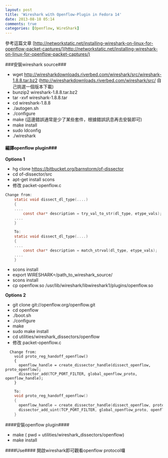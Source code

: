 ```yaml
---
layout: post
title: 'Wireshark with Openflow-Plugin in Fedora 14'
date: 2013-08-18 05:14
comments: true
categories: [Openflow, WireShark]
---
```

參考這篇文章
[http://networkstatic.net/installing-wireshark-on-linux-for-openflow-packet-captures/](http://networkstatic.net/installing-wireshark-on-linux-for-openflow-packet-captures/)

###安裝wireshark source###
  - wget http://wiresharkdownloads.riverbed.com/wireshark/src/wireshark-1.8.8.tar.bz2
    (http://wiresharkdownloads.riverbed.com/wireshark/src/ 自己挑選一個版本下載)
  - bunzip2 wireshark-1.8.8.tar.bz2  
  - tar -xvf wireshark-1.8.8.tar
  - cd wireshark-1.8.8
  - ./autogen.sh
  - ./configure
  - make
     (這邊錯誤通常是少了某些套件，根據錯誤訊息再去安裝即可)
  - make install
  - sudo ldconfig
  - ./wireshark
  
<!--more-->


#### 編譯openflow plugin###
**Options 1**
- hg clone https://bitbucket.org/barnstorm/of-dissector
- cd of-dissector/src
- apt-get install scons
- 修改 packet-openflow.c

``` c
Change from:
    static void dissect_dl_type(....)  
    {    
    ....
    	const char* description = try_val_to_str(dl_type, etype_vals);
    ....
    }
```
    

``` c
    To:
    static void dissect_dl_type(....)  
    {    
    ....
    	const char* description = match_strval(dl_type, etype_vals);
    ....
    }
```


- scons install
- export WIRESHARK=/path_to_wireshark_source/
- scons install
- cp openflow.so /usr/lib/wireshark/libwireshark1/plugins/openflow.so


**Options 2**
- git clone git://openflow.org/openflow.git
- cd openflow
- ./boot.sh
- ./configure
- make
- sudo make install
- cd utilities/wireshark_dissectors/openflow
- 修改 packet-openflow.c
  

``` 
  Change from:
    void proto_reg_handoff_openflow()   
    {    
      openflow_handle = create_dissector_handle(dissect_openflow, proto_openflow);    
      dissector_add(TCP_PORT_FILTER, global_openflow_proto, openflow_handle); 
    }
```
    

``` c
    To:
    void proto_reg_handoff_openflow()
    {
      openflow_handle = create_dissector_handle(dissect_openflow, proto_openflow);
      dissector_add_uint(TCP_PORT_FILTER, global_openflow_proto, openflow_handle);
    }
```


####安裝openflow plugin####
  - make ( pwd = utilities/wireshark_dissectors/openflow)
  - make install


####Use####
開啟wireshark即可觀看openflow protocol囉